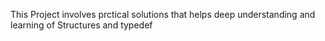 This Project involves prctical solutions that helps deep understanding and learning of Structures and typedef
